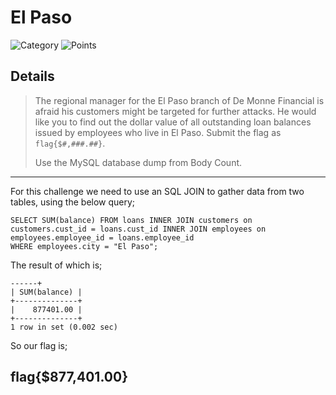 # El Paso

![Category](http://img.shields.io/badge/Category-SQL-orange?style=for-the-badge) ![Points](http://img.shields.io/badge/Points-250-brightgreen?style=for-the-badge)

## Details

>The regional manager for the El Paso branch of De Monne Financial is afraid his customers might be targeted for further attacks. He would like you to find out the dollar value of all outstanding loan balances issued by employees who live in El Paso. Submit the flag as `flag{$#,###.##}`.
>
> Use the MySQL database dump from Body Count.
---

For this challenge we need to use an SQL JOIN to gather data from two tables, using the below query;

```
SELECT SUM(balance) FROM loans INNER JOIN customers on customers.cust_id = loans.cust_id INNER JOIN employees on employees.employee_id = loans.employee_id
WHERE employees.city = "El Paso";
```

The result of which is;

```
------+
| SUM(balance) |
+--------------+
|    877401.00 |
+--------------+
1 row in set (0.002 sec)
```

So our flag is;

## flag{$877,401.00}
